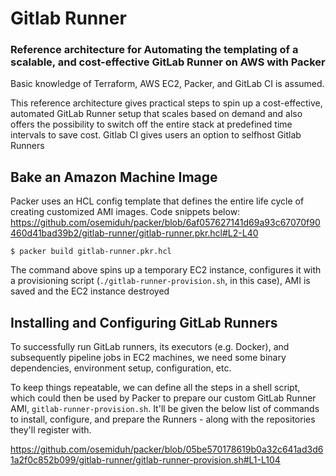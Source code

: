 # Gitlab Runner

### Reference architecture for Automating the templating of a scalable, and cost-effective GitLab Runner on AWS with Packer

Basic knowledge of Terraform, AWS EC2, Packer, and GitLab CI is assumed.

This reference architecture gives practical steps to spin up a cost-effective, automated GitLab Runner setup that scales based on demand and also offers the possibility to switch off the entire stack at predefined time intervals to save cost. 
Gitlab CI gives users an option to selfhost Gitlab Runners

## Bake an Amazon Machine Image

Packer uses an HCL config template that defines the entire life cycle of creating customized AMI images. Code snippets below: 
https://github.com/osemiduh/packer/blob/6af057627141d69a93c67070f90460d41bad39b2/gitlab-runner/gitlab-runner.pkr.hcl#L2-L40


`$ packer build gitlab-runner.pkr.hcl`

The command above spins up a temporary EC2 instance, configures it with a provisioning script (`./gitlab-runner-provision.sh`, in this case), AMI is saved and the EC2 instance destroyed 

## Installing and Configuring GitLab Runners
To successfully run GitLab runners, its executors (e.g. Docker), and subsequently pipeline jobs in EC2 machines, we need some binary dependencies, environment setup, configuration, etc.

To keep things repeatable, we can define all the steps in a shell script, which could then be used by Packer to prepare our custom GitLab Runner AMI, `gitlab-runner-provision.sh`. It'll be given the below list of commands to install, configure, and prepare the Runners - along with the repositories they'll register with.

https://github.com/osemiduh/packer/blob/05be570178619b0a32c641ad3d61a2f0c852b099/gitlab-runner/gitlab-runner-provision.sh#L1-L104
